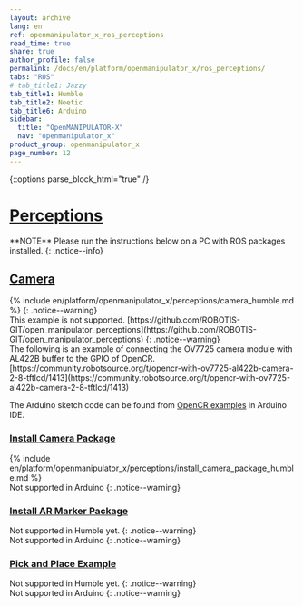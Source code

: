 ```yaml
---
layout: archive
lang: en
ref: openmanipulator_x_ros_perceptions
read_time: true
share: true
author_profile: false
permalink: /docs/en/platform/openmanipulator_x/ros_perceptions/
tabs: "ROS"
# tab_title1: Jazzy
tab_title1: Humble
tab_title2: Noetic
tab_title6: Arduino
sidebar:
  title: "OpenMANIPULATOR-X"
  nav: "openmanipulator_x"
product_group: openmanipulator_x
page_number: 12
---
```


<style>body {counter-reset: h1 7 !important;}</style>

{::options parse_block_html="true" /}

# [Perceptions](#perceptions)

<section data-id="{{ page.tab_title1 }}" class="tab_contents">
**NOTE**
Please run the instructions below on a PC with ROS packages installed.
{: .notice--info}
</section>

## [Camera](#camera)

<!-- <section data-id="{{ page.tab_title1 }}" class="tab_contents">
{% include en/platform/openmanipulator_x/perceptions/camera_jazzy.md %}
</section> -->

<section data-id="{{ page.tab_title1 }}" class="tab_contents">
{% include en/platform/openmanipulator_x/perceptions/camera_humble.md %}
{: .notice--warning}
</section>

<section data-id="{{ page.tab_title2 }}" class="tab_contents">
This example is not supported.  
[https://github.com/ROBOTIS-GIT/open_manipulator_perceptions](https://github.com/ROBOTIS-GIT/open_manipulator_perceptions)
{: .notice--warning}
</section>

<section data-id="{{ page.tab_title6 }}" class="tab_contents">
The following is an example of connecting the OV7725 camera module with AL422B buffer to the GPIO of OpenCR.  
[https://community.robotsource.org/t/opencr-with-ov7725-al422b-camera-2-8-tftlcd/1413](https://community.robotsource.org/t/opencr-with-ov7725-al422b-camera-2-8-tftlcd/1413)

The Arduino sketch code can be found from [OpenCR examples](https://github.com/ROBOTIS-GIT/OpenCR/tree/master/arduino/opencr_arduino/opencr/libraries/OpenCR/examples/10.%20Etc/CAMERA/ov7725_al422b) in Arduino IDE.
</section>

### [Install Camera Package](#install-camera-package)

<section data-id="{{ page.tab_title1 }}" class="tab_contents">
{% include en/platform/openmanipulator_x/perceptions/install_camera_package_humble.md %}
</section>

<section data-id="{{ page.tab_title6 }}" class="tab_contents">
Not supported in Arduino
{: .notice--warning}
</section>

### [Install AR Marker Package](#install-ar-marker-package)

<section data-id="{{ page.tab_title1 }}" class="tab_contents">
Not supported in Humble yet.
{: .notice--warning}
</section>
<section data-id="{{ page.tab_title6 }}" class="tab_contents">
Not supported in Arduino
{: .notice--warning}
</section>

### [Pick and Place Example](#pick-and-place-example)

<section data-id="{{ page.tab_title1 }}" class="tab_contents">
Not supported in Humble yet.
{: .notice--warning}
</section>

<section data-id="{{ page.tab_title6 }}" class="tab_contents">
Not supported in Arduino
{: .notice--warning}
</section>

